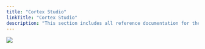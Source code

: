 ```yaml
---
title: "Cortex Studio"
linkTitle: "Cortex Studio"
description: "This section includes all reference documentation for the APIs exposed by Cortex Studio."
---
```


<img src="/images/work-in-progress.jpg">
